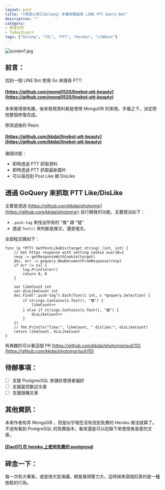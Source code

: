 ```yaml
---
layout: post
title: "[學習心得][Golang] 手癢來開始改 LINE PTT Query Bot"
description: ""
category: 
- 學習文件
- TodayILearn
tags: ["Golang", "TIL", "PTT", "Heroku", "LINEbot"]
---
```


![screen1.jpg](https://github.com/kkdai/linebot-ptt-beauty/blob/master/resource/screen1.jpg?raw=true)



## 前言：

找到一個 LINE Bot 使用 Go 來搜尋 PTT: 

#### [https://github.com/mong0520/linebot-ptt-beauty](https://github.com/mong0520/linebot-ptt-beauty)

本來覺得很有趣，後來發現資料都是使用 MongoDB 的來用。手癢之下，決定把他整個修復完成。

修改過後的 Repo:

#### [https://github.com/kkdai/linebot-ptt-beauty](https://github.com/kkdai/linebot-ptt-beauty)

幾個功能：

- 即時透過 PTT 抓取資料
- 即時透過 PTT 抓取最新圖片
- 可以尋找到 Post Like 跟 DisLike

## 透過 GoQuery 來抓取 PTT Like/DisLike

主要是透過 [https://github.com/kkdai/photomgr](https://github.com/kkdai/photomgr) 自行開發的功能，主要想法如下：

- `.push-tag` 來找出所有的 "推" 跟 "噓"
- 透過 `Text()` 來判斷是推文，還是噓文。

全部程式碼如下：

```
func (p *PTT) GetPostLikeDis(target string) (int, int) {
	// Get https response with setting cookie over18=1
	resp := getResponseWithCookie(target)
	doc, err := goquery.NewDocumentFromResponse(resp)
	if err != nil {
		log.Println(err)
		return 0, 0
	}

	var likeCount int
	var disLikeCount int
	doc.Find(".push-tag").Each(func(i int, s *goquery.Selection) {
		if strings.Contains(s.Text(), "推") {
			likeCount++
		} else if strings.Contains(s.Text(), "噓") {
			disLikeCount++
		}
	})
	// fmt.Println("like:", likeCount, " dislike:", disLikeCount)
	return likeCount, disLikeCount
}
```

有興趣的可以看這個 PR [https://github.com/kkdai/photomgr/pull/10](https://github.com/kkdai/photomgr/pull/10)

## 待辦事項：

- [ ] 支援 PostgresSQL 來儲存使用者偏好
- [ ] 支援最受歡迎文章
- [ ] 支援隨機文章

## 其他資訊：

本來作者有弄 MongoDB ，但是似乎現在沒有找到免費的 Heroku 做法就算了。 不過有看到 PostgreSQL 的免費版本，看來還是可以記錄下來使用者喜愛的文章。

#### [[Day07] 在 heroku 上使用免費的 postgresql](https://ithelp.ithome.com.tw/articles/10218790)



## 碎念一下：

每一次有大專案，或是很大型演講。總是覺得壓力大，這時候來寫個扣真的是一種放鬆的行為。
